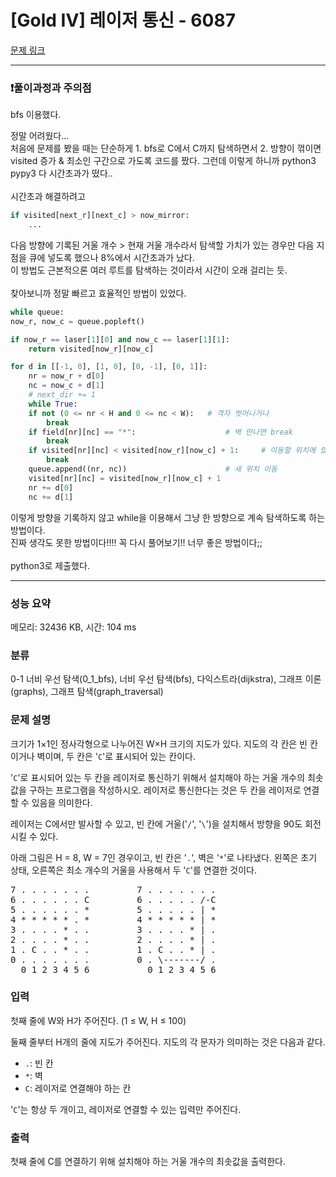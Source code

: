 # [Gold IV] 레이저 통신 - 6087 

[문제 링크](https://www.acmicpc.net/problem/6087) 

---

### &#10071;풀이과정과 주의점

bfs 이용했다.

정말 어려웠다...<br/>
처음에 문제를 봤을 때는 단순하게 1. bfs로 C에서 C까지 탐색하면서 2. 방향이 꺾이면 visited 증가 & 최소인 구간으로 가도록 코드를 짰다.
그런데 이렇게 하니까 python3 pypy3 다 시간초과가 떴다..<br/><br/>
시간초과 해결하려고 <br/>
```python
if visited[next_r][next_c] > now_mirror: 
	...
```
다음 방향에 기록된 거울 개수 > 현재 거울 개수라서 탐색할 가치가 있는 경우만 다음 지점을 큐에 넣도록 했으나 8%에서 시간초과가 났다.<br/>
이 방법도 근본적으론 여러 루트를 탐색하는 것이라서 시간이 오래 걸리는 듯.<br/><br/>
찾아보니까 정말 빠르고 효율적인 방법이 있었다.<br/>
```python
while queue:
now_r, now_c = queue.popleft()

if now_r == laser[1][0] and now_c == laser[1][1]:
    return visited[now_r][now_c]

for d in [[-1, 0], [1, 0], [0, -1], [0, 1]]:
    nr = now_r + d[0]
    nc = now_c + d[1]
    # next_dir += 1
    while True:
	if not (0 <= nr < H and 0 <= nc < W):   # 격자 벗어나거나
	    break
	if field[nr][nc] == "*":                    # 벽 만나면 break
	    break
	if visited[nr][nc] < visited[now_r][now_c] + 1:     # 이동할 위치에 있는 거울이 현재까지 사용한 거울+1보다 작으면 갱신 X
	    break
	queue.append((nr, nc))                      # 새 위치 이동
	visited[nr][nc] = visited[now_r][now_c] + 1
	nr += d[0]
	nc += d[1]
```
이렇게 방향을 기록하지 않고 while을 이용해서 그냥 한 방향으로 계속 탐색하도록 하는 방법이다.<br/>
진짜 생각도 못한 방법이다!!!! 꼭 다시 풀어보기!! 너무 좋은 방법이다;;<br/><br/>
python3로 제출했다.


---

### 성능 요약

메모리: 32436 KB, 시간: 104 ms

### 분류

0-1 너비 우선 탐색(0_1_bfs), 너비 우선 탐색(bfs), 다익스트라(dijkstra), 그래프 이론(graphs), 그래프 탐색(graph_traversal)

### 문제 설명

<p>크기가 1×1인 정사각형으로 나누어진 W×H 크기의 지도가 있다. 지도의 각 칸은 빈 칸이거나 벽이며, 두 칸은 '<code>C</code>'로 표시되어 있는 칸이다.</p>

<p>'<code>C</code>'로 표시되어 있는 두 칸을 레이저로 통신하기 위해서 설치해야 하는 거울 개수의 최솟값을 구하는 프로그램을 작성하시오. 레이저로 통신한다는 것은 두 칸을 레이저로 연결할 수 있음을 의미한다.</p>

<p>레이저는 C에서만 발사할 수 있고, 빈 칸에 거울('<code>/</code>', '<code>\</code>')을 설치해서 방향을 90도 회전시킬 수 있다. </p>

<p>아래 그림은 H = 8, W = 7인 경우이고, 빈 칸은 '<code>.</code>', 벽은 '<code>*</code>'로 나타냈다. 왼쪽은 초기 상태, 오른쪽은 최소 개수의 거울을 사용해서 두 '<code>C</code>'를 연결한 것이다.</p>

<pre>7 . . . . . . .         7 . . . . . . .
6 . . . . . . C         6 . . . . . /-C
5 . . . . . . *         5 . . . . . | *
4 * * * * * . *         4 * * * * * | *
3 . . . . * . .         3 . . . . * | .
2 . . . . * . .         2 . . . . * | .
1 . C . . * . .         1 . C . . * | .
0 . . . . . . .         0 . \-------/ .
  0 1 2 3 4 5 6           0 1 2 3 4 5 6
</pre>

### 입력 

 <p>첫째 줄에 W와 H가 주어진다. (1 ≤ W, H ≤ 100)</p>

<p>둘째 줄부터 H개의 줄에 지도가 주어진다. 지도의 각 문자가 의미하는 것은 다음과 같다.</p>

<ul>
	<li><code>.</code>: 빈 칸</li>
	<li><code>*</code>: 벽</li>
	<li><code>C</code>: 레이저로 연결해야 하는 칸</li>
</ul>

<p>'<code>C</code>'는 항상 두 개이고, 레이저로 연결할 수 있는 입력만 주어진다.</p>

### 출력 

 <p>첫째 줄에 C를 연결하기 위해 설치해야 하는 거울 개수의 최솟값을 출력한다.</p>




